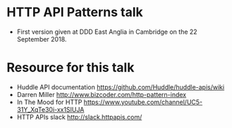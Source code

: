 # HTTP API Patterns talk

- First version given at DDD East Anglia in Cambridge on the 22 September 2018. 


# Resource for this talk

- Huddle API documentation https://github.com/Huddle/huddle-apis/wiki
- Darren Miller http://www.bizcoder.com/http-pattern-index
- In The Mood for HTTP  https://www.youtube.com/channel/UC5-31Y_XqTe30i-xx1SIUJA
- HTTP APIs slack http://slack.httpapis.com/

